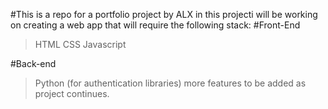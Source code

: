 #This is a repo for a portfolio  project by ALX in this projecti will be working on creating a web app that will require the following stack:
#Front-End
>HTML
>CSS
>Javascript

#Back-end
>Python (for authentication libraries)
more features to be added as project continues.
